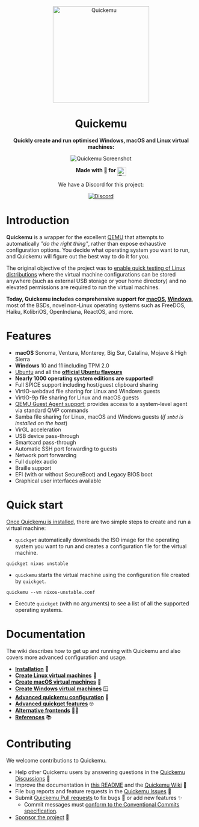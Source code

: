 <div align="center">
<img src=".github/logo.png" alt="Quickemu" width="256" />

# Quickemu

**Quickly create and run optimised Windows, macOS and Linux virtual machines:**

<img src=".github/screenshot.png" alt="Quickemu Screenshot" />

**Made with 💝 for <img src=".github/tux.png" align="top" width="24" alt="Tux (Linux)"/>**

We have a Discord for this project:

[![Discord](https://img.shields.io/discord/712850672223125565?color=0C306A&label=WimpysWorld%20Discord&logo=Discord&logoColor=ffffff&style=flat-square)](https://discord.gg/sNmz3uw)
</div>

# Introduction

**Quickemu** is a wrapper for the excellent
[QEMU](https://www.qemu.org/) that attempts to automatically *"do the
right thing"*, rather than expose exhaustive configuration options. You
decide what operating system you want to run, and Quickemu will figure
out the best way to do it for you.

The original objective of the project was to [enable quick testing of
Linux
distributions](https://github.com/quickemu-project/quickemu/wiki/02-Create-Linux-virtual-machines)
where the virtual machine configurations can be stored anywhere (such as
external USB storage or your home directory) and no elevated permissions
are required to run the virtual machines.

**Today, Quickemu includes comprehensive support for
[macOS](https://github.com/quickemu-project/quickemu/wiki/03-Create-macOS-virtual-machines),
[Windows](https://github.com/quickemu-project/quickemu/wiki/04-Create-Windows-virtual-machines)**,
most of the BSDs, novel non-Linux operating systems such as FreeDOS,
Haiku, KolibriOS, OpenIndiana, ReactOS, and more.

# Features

-   **macOS** Sonoma, Ventura, Monterey, Big Sur, Catalina, Mojave &
    High Sierra
-   **Windows** 10 and 11 including TPM 2.0
-   [Ubuntu](https://ubuntu.com/desktop) and all the **[official Ubuntu
    flavours](https://ubuntu.com/download/flavours)**
-   **Nearly 1000 operating system editions are supported!**
-   Full SPICE support including host/guest clipboard sharing
-   VirtIO-webdavd file sharing for Linux and Windows guests
-   VirtIO-9p file sharing for Linux and macOS guests
-   [QEMU Guest Agent
    support](https://wiki.qemu.org/Features/GuestAgent); provides access
    to a system-level agent via standard QMP commands
-   Samba file sharing for Linux, macOS and Windows guests (*if `smbd`
    is installed on the host*)
-   VirGL acceleration
-   USB device pass-through
-   Smartcard pass-through
-   Automatic SSH port forwarding to guests
-   Network port forwarding
-   Full duplex audio
-   Braille support
-   EFI (with or without SecureBoot) and Legacy BIOS boot
-   Graphical user interfaces available

# Quick start

[Once Quickemu is
installed](https://github.com/quickemu-project/quickemu/wiki/01-Installation),
there are two simple steps to create and run a virtual machine:

-   `quickget` automatically downloads the ISO image for the operating
    system you want to run and creates a configuration file for the
    virtual machine.

``` shell
quickget nixos unstable
```

-   `quickemu` starts the virtual machine using the configuration file
    created by `quickget`.

``` shell
quickemu --vm nixos-unstable.conf
```

-   Execute `quickget` (with no arguments) to see a list of all the
    supported operating systems.

# Documentation

The wiki describes how to get up and running with Quickemu and also
covers more advanced configuration and usage.

-   [**Installation**](https://github.com/quickemu-project/quickemu/wiki/01-Installation)
    💾
-   [**Create Linux virtual
    machines**](https://github.com/quickemu-project/quickemu/wiki/02-Create-Linux-virtual-machines)
    🐧
-   [**Create macOS virtual
    machines**](https://github.com/quickemu-project/quickemu/wiki/03-Create-macOS-virtual-machines)
    🍏
-   [**Create Windows virtual
    machines**](https://github.com/quickemu-project/quickemu/wiki/04-Create-Windows-virtual-machines)
    🪟
-   [**Advanced quickemu
    configuration**](https://github.com/quickemu-project/quickemu/wiki/05-Advanced-quickemu-configuration)
    🔧
-   [**Advanced quickget
    features**](https://github.com/quickemu-project/quickemu/wiki/06-Advanced-quickget-features)
    🤓
-   [**Alternative
    frontends**](https://github.com/quickemu-project/quickemu/wiki/07-Alternative-frontends)
    🧑‍💻
-   [**References**](https://github.com/quickemu-project/quickemu/wiki/08-References)
    📚️

# Contributing

We welcome contributions to Quickemu.

-   Help other Quickemu users by answering questions in the [Quickemu
    Discussions](https://github.com/quickemu-project/quickemu/discussions)
    🛟
-   Improve the documentation in [this
    README](https://github.com/quickemu-project/quickemu/edit/master/README.md)
    and the [Quickemu
    Wiki](https://github.com/quickemu-project/quickemu/wiki) 📖
-   File bug reports and feature requests in the [Quickemu
    Issues](https://github.com/quickemu-project/quickemu/issues) 📁
-   Submit [Quickemu Pull
    requests](https://github.com/quickemu-project/quickemu/pulls) to fix
    bugs 🐞 or add new features ✨
    -   Commit messages must [conform to the Conventional Commits
    specification](https://www.conventionalcommits.org/).
-   [Sponsor the project](https://github.com/sponsors/flexiondotorg) 💖
